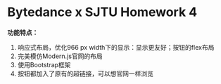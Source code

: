 # **Bytedance x SJTU Homework 4**

**功能特点：**

1. 响应式布局，优化966 px width下的显示：显示更友好；按钮的flex布局
2. 完美模仿Modern.js官网的布局
3. 使用Bootstrap框架
4. 按钮都加入了原有的超链接，可以想官网一样浏览
